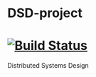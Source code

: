 # DSD-project
# [![Build Status](https://travis-ci.org/PSakhanda/DSD-project.svg?branch=master)](https://travis-ci.org/PSakhanda/DSD-project)
Distributed Systems Design
